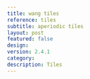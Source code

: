 ```yaml
---
title: wang tiles
reference: tiles
subtitle: aperiodic tiles
layout: post
featured: false
design: 
version: 2.4.1
category: 
description: Tiles
---
```

